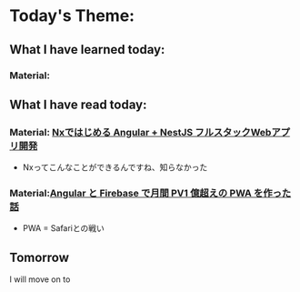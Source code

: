 # Today's Theme: 

## What I have learned today:

### Material: []()
    
## What I have read today:
### Material: [Nxではじめる Angular + NestJS フルスタックWebアプリ開発](https://qiita.com/puku0x/items/9191fb432f4292736c2d)
- Nxってこんなことができるんですね、知らなかった

### Material:[Angular と Firebase で月間 PV1 億超えの PWA を作った話](https://qiita.com/MasanobuAkiba/items/d2d4be3f8fd2e23c0c1a)
- PWA = Safariとの戦い

## Tomorrow
I will move on to []()

